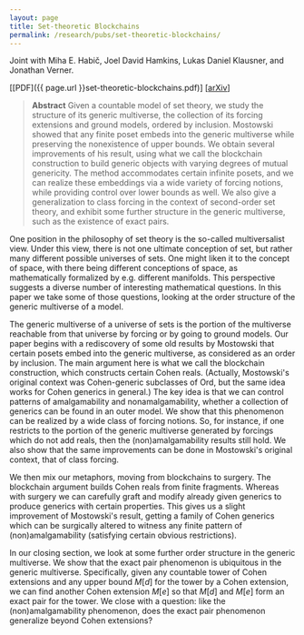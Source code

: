 ```yaml
---
layout: page
title: Set-theoretic Blockchains
permalink: /research/pubs/set-theoretic-blockchains/	
---
```


Joint with Miha E. Habič, Joel David Hamkins, Lukas Daniel Klausner, and Jonathan Verner.

[[PDF]({{ page.url }}set-theoretic-blockchains.pdf)] [[arXiv](https://arxiv.org/abs/1808.01509)] 

> **Abstract** Given a countable model of set theory, we study the structure of its generic multiverse, the collection of its forcing extensions and ground models, ordered by inclusion. Mostowski showed that any finite poset embeds into the generic multiverse while preserving the nonexistence of upper bounds. We obtain several improvements of his result, using what we call the blockchain construction to build generic objects with varying degrees of mutual genericity. The method accommodates certain infinite posets, and we can realize these embeddings via a wide variety of forcing notions, while providing control over lower bounds as well. We also give a generalization to class forcing in the context of second-order set theory, and exhibit some further structure in the generic multiverse, such as the existence of exact pairs.

One position in the philosophy of set theory is the so-called multiversalist view. Under this view, there is not one ultimate conception of set, but rather many different possible universes of sets. One might liken it to the concept of space, with there being different conceptions of space, as mathematically formalized by e.g. different manifolds. This perspective suggests a diverse number of interesting mathematical questions. In this paper we take some of those questions, looking at the order structure of the generic multiverse of a model.

The generic multiverse of a universe of sets is the portion of the multiverse reachable from that universe by forcing or by going to ground models. Our paper begins with a rediscovery of some old results by Mostowski that certain posets embed into the generic multiverse, as considered as an order by inclusion. The main argument here is what we call the blockchain construction, which constructs certain Cohen reals. (Actually, Mostowski's original context was Cohen-generic subclasses of $\mathrm{Ord}$, but the same idea works for Cohen generics in general.) The key idea is that we can control patterns of amalgamability and nonamalgamability, whether a collection of generics can be found in an outer model. We show that this phenomenon can be realized by a wide class of forcing notions. So, for instance, if one restricts to the portion of the generic multiverse generated by forcings which do not add reals, then the (non)amalgamability results still hold. We also show that the same improvements can be done in Mostowski's original context, that of class forcing.

We then mix our metaphors, moving from blockchains to surgery. The blockchain argument builds Cohen reals from finite fragments. Whereas with surgery we can carefully graft and modify already given generics to produce generics with certain properties. This gives us a slight improvement of Mostowski's result, getting a family of Cohen generics which can be surgically altered to witness any finite pattern of (non)amalgamability (satisfying certain obvious restrictions).

In our closing section, we look at some further order structure in the generic multiverse. We show that the exact pair phenomenon is ubiquitous in the generic multiverse. Specifically, given any countable tower of Cohen extensions and any upper bound $M[d]$ for the tower by a Cohen extension, we can find another Cohen extension $M[e]$ so that $M[d]$ and $M[e]$ form an exact pair for the tower. We close with a question: like the (non)amalgamability phenomenon, does the exact pair phenomenon generalize beyond Cohen extensions?
